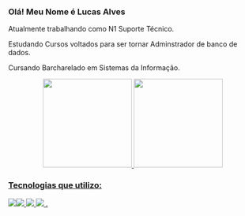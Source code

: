### Olá! Meu Nome é Lucas Alves

Atualmente trabalhando como N1 Suporte Técnico.

Estudando Cursos voltados para ser tornar Adminstrador de banco de dados.

Cursando Barcharelado em Sistemas da Informação.


<div align="center">
 <a href="https://github.com/Lucasbzrra">
 <img height="180em" src="https://github-readme-stats.vercel.app/api?username=lucasbzrra&show_icons=true&theme=dark&include_all_commits=true&count_private=true"/>
 <img height="180em" src="https://github-readme-stats.vercel.app/api/top-langs/?username=lucasbzrra&layout=compact&langs_count=7&theme=dark"/>
</div>



### Tecnologias que utilizo:
<img src="https://img.shields.io/badge/Microsoft_SQL_Server-CC2927?style=for-the-badge&logo=microsoft-sql-server&logoColor=white" /><img src="https://img.shields.io/badge/Microsoft_Azure-0089D6?style=for-the-badge&logo=microsoft-azure&logoColor=white" />
<img src="https://img.shields.io/badge/Microsoft-666666?style=for-the-badge&logo=microsoft&logoColor=white" />
<img src="https://img.shields.io/badge/Python-3776AB?style=for-the-badge&logo=python&logoColor=white" />
.
